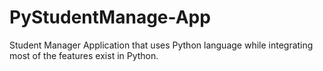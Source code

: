 # PyStudentManage-App
Student Manager Application that uses Python language while integrating most of the features exist in Python.  
